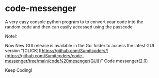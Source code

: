 # code-messenger
A very easy console python program to  to convert your code into the random code and then can easily accessed using the passcode 

Note!:

Now New GUI release is available in the Gui folder
to access the latest GUI version "[CLICK]([https://github.com/Sumitcoders/](https://github.com/Sumitcoders/code-messenger/tree/main/code%20mesenger(GUI))" Code messenger(2.0)

Keep Coding!

